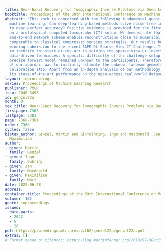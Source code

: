 ```yaml
---
title: Near-Exact Recovery for Tomographic Inverse Problems via Deep Learning
booktitle: Proceedings of the 39th International Conference on Machine Learning
abstract: 'This work is concerned with the following fundamental question in scientific
  machine learning: Can deep-learning-based methods solve noise-free inverse problems
  to near-perfect accuracy? Positive evidence is provided for the first time, focusing
  on a prototypical computed tomography (CT) setup. We demonstrate that an iterative
  end-to-end network scheme enables reconstructions close to numerical precision,
  comparable to classical compressed sensing strategies. Our results build on our
  winning submission to the recent AAPM DL-Sparse-View CT Challenge. Its goal was
  to identify the state-of-the-art in solving the sparse-view CT inverse problem with
  data-driven techniques. A specific difficulty of the challenge setup was that the
  precise forward model remained unknown to the participants. Therefore, a key feature
  of our approach was to initially estimate the unknown fanbeam geometry in a data-driven
  calibration step. Apart from an in-depth analysis of our methodology, we also demonstrate
  its state-of-the-art performance on the open-access real-world dataset LoDoPaB CT.'
layout: inproceedings
series: Proceedings of Machine Learning Research
publisher: PMLR
issn: 2640-3498
id: genzel22a
month: 0
tex_title: Near-Exact Recovery for Tomographic Inverse Problems via Deep Learning
firstpage: 7368
lastpage: 7381
page: 7368-7381
order: 7368
cycles: false
bibtex_author: Genzel, Martin and G{\"u}hring, Ingo and Macdonald, Jan and M{\"a}rz,
  Maximilian
author:
- given: Martin
  family: Genzel
- given: Ingo
  family: Gühring
- given: Jan
  family: Macdonald
- given: Maximilian
  family: März
date: 2022-06-28
address:
container-title: Proceedings of the 39th International Conference on Machine Learning
volume: '162'
genre: inproceedings
issued:
  date-parts:
  - 2022
  - 6
  - 28
pdf: https://proceedings.mlr.press/v162/genzel22a/genzel22a.pdf
extras: []
# Format based on citeproc: http://blog.martinfenner.org/2013/07/30/citeproc-yaml-for-bibliographies/
---
```

